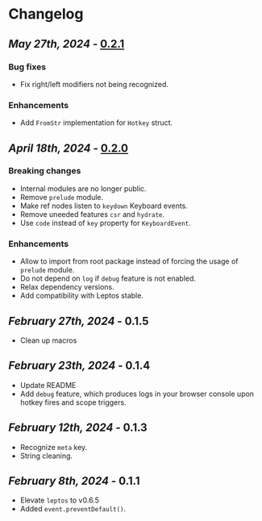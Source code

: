 # Changelog

## _May 27th, 2024_ - [0.2.1]

### Bug fixes

- Fix right/left modifiers not being recognized.

### Enhancements

- Add `FromStr` implementation for `Hotkey` struct.

## _April 18th, 2024_ - [0.2.0]

### Breaking changes

- Internal modules are no longer public.
- Remove `prelude` module.
- Make ref nodes listen to `keydown` Keyboard events.
- Remove uneeded features `csr` and `hydrate`.
- Use `code` instead of `key` property for `KeyboardEvent`.

### Enhancements

- Allow to import from root package instead of forcing the usage of `prelude` module.
- Do not depend on `log` if `debug` feature is not enabled.
- Relax dependency versions.
- Add compatibility with Leptos stable.

## _February 27th, 2024_ - 0.1.5

- Clean up macros

## _February 23th, 2024_ - 0.1.4

- Update README
- Add `debug` feature, which produces logs in your browser console upon hotkey fires and scope triggers.

## _February 12th, 2024_ - 0.1.3

- Recognize `meta` key.
- String cleaning.

## _February 8th, 2024_ - 0.1.1

- Elevate `leptos` to v0.6.5
- Added `event.preventDefault()`.

[0.2.1]: https://github.com/gaucho-labs/leptos-hotkeys/compare/v0.2.0...v0.2.1
[0.2.0]: https://github.com/gaucho-labs/leptos-hotkeys/compare/b83afc96...v0.2.0